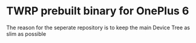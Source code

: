 # TWRP prebuilt binary for OnePlus 6
The reason for the seperate repository is to keep the main Device Tree as slim as possible
